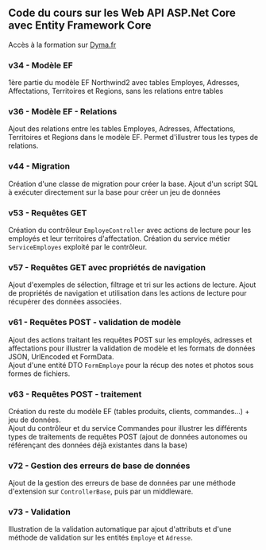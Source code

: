## Code du cours sur les Web API ASP.Net Core avec Entity Framework Core

Accès à la formation sur [Dyma.fr](https://dyma.fr/aspnetcore)

### v34 - Modèle EF
1ère partie du modèle EF Northwind2 avec tables Employes, Adresses, Affectations, Territoires et Regions, sans les relations entre tables 

### v36 - Modèle EF - Relations
Ajout des relations entre les tables Employes, Adresses, Affectations, Territoires et Regions dans le modèle EF. Permet d'illustrer tous les types de relations.

### v44 - Migration
Création d'une classe de migration pour créer la base. Ajout d'un script SQL à exécuter directement sur la base pour créer un jeu de données

### v53 - Requêtes GET
Création du contrôleur `EmployeController` avec actions de lecture pour les employés et leur territoires d'affectation. Création du service métier `ServiceEmployes` exploité par le contrôleur.

### v57 - Requêtes GET avec propriétés de navigation
Ajout d'exemples de sélection, filtrage et tri sur les actions de lecture. Ajout de propriétés de navigation et utilisation dans les actions de lecture pour récupérer des données associées.

### v61 - Requêtes POST - validation de modèle
Ajout des actions traitant les requêtes POST sur les employés, adresses et affectations pour illustrer la validation de modèle et les formats de données JSON, UrlEncoded et FormData.  
Ajout d'une entité DTO `FormEmploye` pour la récup des notes et photos sous formes de fichiers.

### v63 - Requêtes POST - traitement
Création du reste du modèle EF (tables produits, clients, commandes...) + jeu de données.  
Ajout du contrôleur et du service Commandes pour illustrer les différents types de traitements de requêtes POST (ajout de données autonomes ou référençant des données déjà existantes dans la base)

### v72 - Gestion des erreurs de base de données
Ajout de la gestion des erreurs de base de données par une méthode d'extension sur `ControllerBase`, puis par un middleware.

### v73 -  Validation
Illustration de la validation automatique par ajout d'attributs et d'une méthode de validation sur les entités `Employe` et `Adresse`.